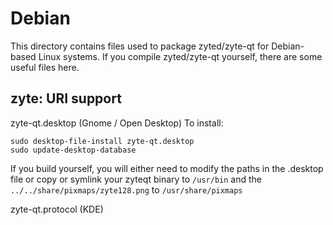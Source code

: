 
Debian
====================
This directory contains files used to package zyted/zyte-qt
for Debian-based Linux systems. If you compile zyted/zyte-qt yourself, there are some useful files here.

## zyte: URI support ##


zyte-qt.desktop  (Gnome / Open Desktop)
To install:

	sudo desktop-file-install zyte-qt.desktop
	sudo update-desktop-database

If you build yourself, you will either need to modify the paths in
the .desktop file or copy or symlink your zyteqt binary to `/usr/bin`
and the `../../share/pixmaps/zyte128.png` to `/usr/share/pixmaps`

zyte-qt.protocol (KDE)

